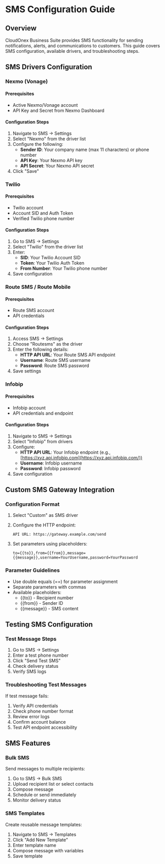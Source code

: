 # SMS Configuration Guide

## Overview

CloudOnex Business Suite provides SMS functionality for sending notifications, alerts, and communications to customers. This guide covers SMS configuration, available drivers, and troubleshooting steps.

## SMS Drivers Configuration

### Nexmo (Vonage)

#### Prerequisites

-   Active Nexmo/Vonage account
-   API Key and Secret from Nexmo Dashboard

#### Configuration Steps

1.  Navigate to SMS → Settings
2.  Select "Nexmo" from the driver list
3.  Configure the following:
    -   **Sender ID**: Your company name (max 11 characters) or phone number
    -   **API Key**: Your Nexmo API key
    -   **API Secret**: Your Nexmo API secret
4.  Click "Save"

### Twilio

#### Prerequisites

-   Twilio account
-   Account SID and Auth Token
-   Verified Twilio phone number

#### Configuration Steps

1.  Go to SMS → Settings
2.  Select "Twilio" from the driver list
3.  Enter:
    -   **SID**: Your Twilio Account SID
    -   **Token**: Your Twilio Auth Token
    -   **From Number**: Your Twilio phone number
4.  Save configuration

### Route SMS / Route Mobile

#### Prerequisites

-   Route SMS account
-   API credentials

#### Configuration Steps

1.  Access SMS → Settings
2.  Choose "Routesms" as the driver
3.  Enter the following details:
    -   **HTTP API URL**: Your Route SMS API endpoint
    -   **Username**: Route SMS username
    -   **Password**: Route SMS password
4.  Save settings

### Infobip

#### Prerequisites

-   Infobip account
-   API credentials and endpoint

#### Configuration Steps

1.  Navigate to SMS → Settings
2.  Select "Infobip" from drivers
3.  Configure:
    -   **HTTP API URL**: Your Infobip endpoint (e.g., [https://xyz.api.infobip.com](https://xyz.api.infobip.com/))
    -   **Username**: Infobip username
    -   **Password**: Infobip password
4.  Save configuration

## Custom SMS Gateway Integration

### Configuration Format

1.  Select "Custom" as SMS driver
2.  Configure the HTTP endpoint:
    
        API URL: https://gateway.example.com/send
        
    
3.  Set parameters using placeholders:
    
        to={{to}},from={{from}},message={{message}},username=YourUsername,password=YourPassword
        
    

### Parameter Guidelines

-   Use double equals (==) for parameter assignment
-   Separate parameters with commas
-   Available placeholders:
    -   {{to}} - Recipient number
    -   {{from}} - Sender ID
    -   {{message}} - SMS content

## Testing SMS Configuration

### Test Message Steps

1.  Go to SMS → Settings
2.  Enter a test phone number
3.  Click "Send Test SMS"
4.  Check delivery status
5.  Verify SMS logs

### Troubleshooting Test Messages

If test message fails:

1.  Verify API credentials
2.  Check phone number format
3.  Review error logs
4.  Confirm account balance
5.  Test API endpoint accessibility

## SMS Features

### Bulk SMS

Send messages to multiple recipients:

1.  Go to SMS → Bulk SMS
2.  Upload recipient list or select contacts
3.  Compose message
4.  Schedule or send immediately
5.  Monitor delivery status

### SMS Templates

Create reusable message templates:

1.  Navigate to SMS → Templates
2.  Click "Add New Template"
3.  Enter template name
4.  Compose message with variables
5.  Save template